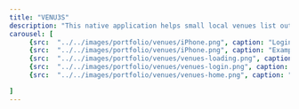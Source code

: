 ```yaml
---
title: "VENU3S"
description: "This native application helps small local venues list out their space to make extra income in event bookings. Whether it’s a café, studio, or community space, hosts can list their venue, accept reservations, and connect with people looking for a place to gather."
carousel: [
     {src:  "../../images/portfolio/venues/iPhone.png", caption: "Login Flow"},  
     {src:  "../../images/portfolio/venues/iPhone.png", caption: "Example Product Detail Page"},  
     {src:  "../../images/portfolio/venues/venues-loading.png", caption: "Loading"},  
     {src:  "../../images/portfolio/venues/venues-login.png", caption: "Login"},  
     {src:  "../../images/portfolio/venues/venues-home.png", caption: "Home"},  

]
---
```


<!-- ## Introduction (The Problem / The Challenge)
Hook the reader with a relatable scenario or challenge.
Describe the problem the project aimed to solve.
Explain who the target users were and why this problem mattered.

## The Approach (Your Role & Process)
Define your role and contributions.
Outline the research and design thinking process you used.
Highlight key insights from user research or competitive analysis.

## The Solution (Design & Implementation)
Show sketches, wireframes, or iterations that led to the final design.
Explain how user feedback influenced decisions.
Demonstrate how the final solution solves the initial problem.

## The Outcome (Results & Impact)
Share measurable results (e.g., improved user engagement, increased bookings).
Include testimonials or feedback if available.
Mention what you learned and how you would refine the project in the future.

## Conclusion (Reflection & Takeaways)
Wrap up with key lessons learned.
If applicable, mention how this project influenced your future work.
Adding visuals, captions, and storytelling elements (like challenges faced and how you overcame them) will make your case study even stronger. Want help structuring a specific project? -->